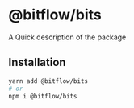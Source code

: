 # @bitflow/bits

A Quick description of the package

## Installation

```sh
yarn add @bitflow/bits
# or
npm i @bitflow/bits
```
